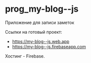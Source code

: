 # prog_my-blog--js

Приложение для записи заметок

Ссылки на готовый проект:

-   https://my-blog--js.web.app
-   https://my-blog--js.firebaseapp.com

Хостинг - Firebase.
